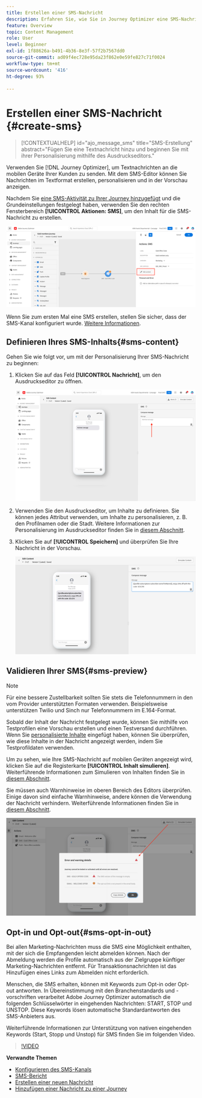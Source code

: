 ```yaml
---
title: Erstellen einer SMS-Nachricht
description: Erfahren Sie, wie Sie in Journey Optimizer eine SMS-Nachricht erstellen.
feature: Overview
topic: Content Management
role: User
level: Beginner
exl-id: 1f88626a-b491-4b36-8e3f-57f2b7567dd0
source-git-commit: ad09f4ec728e95da23f862e0e59fe827c71f0024
workflow-type: tm+mt
source-wordcount: '416'
ht-degree: 93%

---
```


# Erstellen einer SMS-Nachricht {#create-sms}

>[!CONTEXTUALHELP]
>id="ajo_message_sms"
>title="SMS-Erstellung"
>abstract="Fügen Sie eine Textnachricht hinzu und beginnen Sie mit ihrer Personalisierung mithilfe des Ausdruckseditors."

Verwenden Sie [!DNL Journey Optimizer], um Textnachrichten an die mobilen Geräte Ihrer Kunden zu senden. Mit dem SMS-Editor können Sie Nachrichten im Textformat erstellen, personalisieren und in der Vorschau anzeigen.

Nachdem Sie [eine SMS-Aktivität zu Ihrer Journey hinzugefügt](get-started-content.md) und die Grundeinstellungen festgelegt haben, verwenden Sie den rechten Fensterbereich **[!UICONTROL Aktionen: SMS]**, um den Inhalt für die SMS-Nachricht zu erstellen.

![](assets/sms-edit-content.png)

Wenn Sie zum ersten Mal eine SMS erstellen, stellen Sie sicher, dass der SMS-Kanal konfiguriert wurde. [Weitere Informationen](../configuration/sms-configuration.md).

## Definieren Ihres SMS-Inhalts{#sms-content}

Gehen Sie wie folgt vor, um mit der Personalisierung Ihrer SMS-Nachricht zu beginnen:

1. Klicken Sie auf das Feld **[!UICONTROL Nachricht]**, um den Ausdruckseditor zu öffnen.

   ![](assets/sms-content.png)

1. Verwenden Sie den Ausdruckseditor, um Inhalte zu definieren. Sie können jedes Attribut verwenden, um Inhalte zu personalisieren, z. B. den Profilnamen oder die Stadt. Weitere Informationen zur Personalisierung im Ausdruckseditor finden Sie in [diesem Abschnitt](../personalization/personalize.md).

1. Klicken Sie auf **[!UICONTROL Speichern]** und überprüfen Sie Ihre Nachricht in der Vorschau.

   ![](assets/sms-content-preview.png)

## Validieren Ihrer SMS{#sms-preview}

>[!NOTE]
>
> Für eine bessere Zustellbarkeit sollten Sie stets die Telefonnummern in den vom Provider unterstützten Formaten verwenden. Beispielsweise unterstützen Twilio und Sinch nur Telefonnummern im E.164-Format.

Sobald der Inhalt der Nachricht festgelegt wurde, können Sie mithilfe von Testprofilen eine Vorschau erstellen und einen Testversand durchführen. Wenn Sie [personalisierte Inhalte](../personalization/personalize.md) eingefügt haben, können Sie überprüfen, wie diese Inhalte in der Nachricht angezeigt werden, indem Sie Testprofildaten verwenden.

Um zu sehen, wie Ihre SMS-Nachricht auf mobilen Geräten angezeigt wird, klicken Sie auf die Registerkarte **[!UICONTROL Inhalt simulieren]**. Weiterführende Informationen zum Simulieren von Inhalten finden Sie in [diesem Abschnitt](../design/preview.md).

Sie müssen auch Warnhinweise im oberen Bereich des Editors überprüfen.  Einige davon sind einfache Warnhinweise, andere können die Verwendung der Nachricht verhindern. Weiterführende Informationen finden Sie in [diesem Abschnitt](alerts.md).

![](assets/sms-alert-button.png)


## Opt-in und Opt-out{#sms-opt-in-out}

Bei allen Marketing-Nachrichten muss die SMS eine Möglichkeit enthalten, mit der sich die Empfangenden leicht abmelden können. Nach der Abmeldung werden die Profile automatisch aus der Zielgruppe künftiger Marketing-Nachrichten entfernt. Für Transaktionsnachrichten ist das Hinzufügen eines Links zum Abmelden nicht erforderlich.

Menschen, die SMS erhalten, können mit Keywords zum Opt-in oder Opt-out antworten. In Übereinstimmung mit den Branchenstandards und -vorschriften verarbeitet Adobe Journey Optimizer automatisch die folgenden Schlüsselwörter in eingehenden Nachrichten: START, STOP und UNSTOP. Diese Keywords lösen automatische Standardantworten des SMS-Anbieters aus.

Weiterführende Informationen zur Unterstützung von nativen eingehenden Keywords (Start, Stopp und Unstop) für SMS finden Sie im folgenden Video.

>[!VIDEO](https://video.tv.adobe.com/v/344026?quality=12)

<!--
## How-to video

Learn how to configure, author, and include SMS messaging into your customer journeys.

>[!VIDEO](https://video.tv.adobe.com/v/344460?quality=12)
-->
**Verwandte Themen**

* [Konfigurieren des SMS-Kanals](../configuration/sms-configuration.md)
* [SMS-Bericht](../reports/journey-global-report.md#sms-global)
* [Erstellen einer neuen Nachricht](get-started-content.md)
* [Hinzufügen einer Nachricht zu einer Journey](../building-journeys/journeys-message.md)
